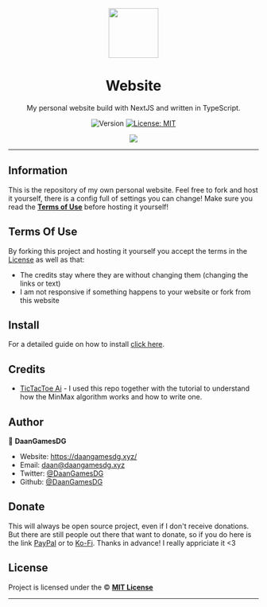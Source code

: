<div align="center">
    <img src="https://daangamesdg.xyz/assets/svg/logo.svg" width="100px" />
    <h1>Website</h1>
  
  <p>My personal website build with NextJS and written in TypeScript.</p>
  
  <p align="center">
    <img alt="Version" src="https://img.shields.io/badge/version-1.0.0-blue.svg" />
    <a href="/LICENSE" target="_blank">
      <img alt="License: MIT" src="https://img.shields.io/badge/License-MIT-yellow.svg" />
    </a>
  </p>

  <a href="https://daangamesdg.xyz/discord" target="_blank">
    <img src="https://daangamesdg.xyz/discord/banner" />
  </a>
</div>

---

## Information

This is the repository of my own personal website. Feel free to fork and host it yourself, there is a config full of settings you can change! Make sure you read the [**Terms of Use**](#Terms-Of-Use) before hosting it yourself!

## Terms Of Use

By forking this project and hosting it yourself you accept the terms in the [License](#License) as well as that:

-   The credits stay where they are without changing them (changing the links or text)
-   I am not responsive if something happens to your website or fork from this website

## Install

For a detailed guide on how to install [click here](https://github.com/DaanGamesDG/website/wiki/Self-Hosting-Guide).

## Credits

-   [TicTacToe Ai](https://github.com/beaucarnes/fcc-project-tutorials) - I used this repo together with the tutorial to understand how the MinMax algorithm works and how to write one.

## Author

👤 **DaanGamesDG**

-   Website: https://daangamesdg.xyz/
-   Email: <daan@daangamesdg.xyz>
-   Twitter: [@DaanGamesDG](https://twitter.com/DaanGamesDG)
-   Github: [@DaanGamesDG](https://github.com/DaanGamesDG)

## Donate

This will always be open source project, even if I don't receive donations. But there are still people out there that want to donate, so if you do here is the link [PayPal](https://paypal.me/daangamesdg) or to [Ko-Fi](https://daangamesdg.xyz/kofi). Thanks in advance! I really appriciate it <3

## License

Project is licensed under the © [**MIT License**](/LICENSE)

---
